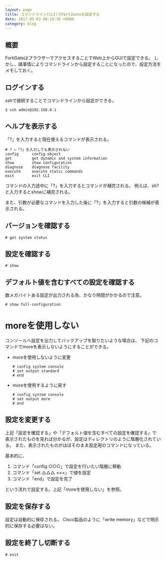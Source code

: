 ```yaml
---
layout: page
title: コマンドライン(CLI)でFortiGateを設定する
date: 2017-05-03 00:18:36 +0900
category: blog
---
```


## 概要

FortiGateはブラウザーでアクセスすることでWeb上からGUIで設定できる。
しかし、諸事情によりコマンドラインから設定することになったので、設定方法をメモしておく。

## ログインする

sshで接続することでコマンドラインから設定ができる。

    $ ssh admin@192.168.0.1

## ヘルプを表示する

「?」を入力すると現在使えるコマンドが表示される。

    # ? ←「?」を入力しても表示されない
    config      config object
    get         get dynamic and system information
    show        show configuration
    diagnose    diagnose facility
    execute     execute static commands
    exit        exit CLI

コマンドの入力途中に「?」を入力するとコマンドが補完される。
例えば、sh?と入力するとshowに補完される。

また、引数が必要なコマンドを入力した後に「?」を入力すると引数の候補が表示される。

## バージョンを確認する

    # get system status

## 設定を確認する

    # show

## デフォルト値を含むすべての設定を確認する

数メガバイトある設定が出力される為、かなり時間がかかるので注意。

    # show full-configuration

# moreを使用しない

コンソールへ設定を出力してバックアップを取りたいような場合は、
下記のコマンドでmoreを表示しないようにすることができる。

- moreを使用しないように変更

      # config system console
      # set output standard
      # end

- moreを使用するように戻す

      # config system console
      # set output more
      # end

## 設定を変更する

上記「設定を確認する」や「デフォルト値を含むすべての設定を確認する」で
表示されたものを見れば分かるが、設定はディレクトリのように階層化されている。
また、表示されたものがほぼそのまま設定用のコマンドになっている。

基本的に、

1. コマンド「config ○○○」で設定を行いたい階層に移動
1. コマンド「set △△△ ×××」で値を設定
1. コマンド「end」で設定を完了

という流れで設定する。上記「moreを使用しない」を参照。

## 設定を保存する

設定は自動的に保存される。
Cisco製品のように「write memory」などで明示的に保存する必要はない。

## 設定を終了し切断する

    # exit
